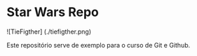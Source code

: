 # Star Wars Repo

![TieFigther] (./tiefigther.png)

Este repositório serve de exemplo para o curso de Git e Github.